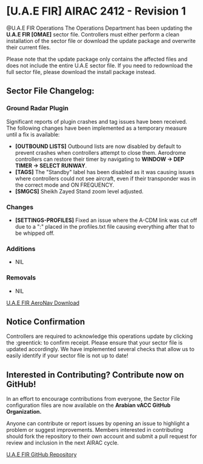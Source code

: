# [U.A.E FIR] AIRAC 2412 - Revision 1
@U.A.E FIR Operations The Operations Department has been updating the **U.A.E FIR [OMAE]** sector file. Controllers must either perform a clean installation of the sector file or download the update package and overwrite their current files.

Please note that the update package only contains the affected files and does not include the entire U.A.E sector file. If you need to redownload the full sector file, please download the install package instead.  

## Sector File Changelog:
### Ground Radar Plugin
Significant reports of plugin crashes and tag issues have been received. The following changes have been implemented as a temporary measure until a fix is available:  

- **[OUTBOUND LISTS]** Outbound lists are now disabled by default to prevent crashes when controllers attempt to close them. Aerodrome controllers can restore their timer by navigating to **WINDOW → DEP TIMER → SELECT RUNWAY**.  
- **[TAGS]** The "Standby" label has been disabled as it was causing issues where controllers could not see aircraft, even if their transponder was in the correct mode and ON FREQUENCY.  
- **[SMGCS]** Sheikh Zayed Stand zoom level adjusted.

### Changes
- **[SETTINGS-PROFILES]** Fixed an issue where the A-CDM link was cut off due to a ":" placed in the profiles.txt file causing everything after that to be whipped off.

### Additions
- NIL

### Removals
- NIL

[U.A.E FIR AeroNav Download](https://files.aero-nav.com/OMAE)

## Notice Confirmation
Controllers are required to acknowledge this operations update by clicking the :greentick: to confirm receipt. Please ensure that your sector file is updated accordingly. We have implemented several checks that allow us to easily identify if your sector file is not up to date!

## Interested in Contributing? Contribute now on GitHub!
In an effort to encourage contributions from everyone, the Sector File configuration files are now available on the **Arabian vACC GitHub Organization.**

Anyone can contribute or report issues by opening an issue to highlight a problem or suggest improvements. Members interested in contributing should fork the repository to their own account and submit a pull request for review and inclusion in the next AIRAC cycle.

[U.A.E FIR GitHub Repository](https://github.com/Arabian-vACC/OMAE-U.A.E-FIR-Controller-Pack)